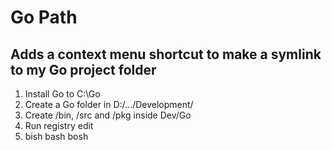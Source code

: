 # Go Path

## Adds a context menu shortcut to make a symlink to my Go project folder

1. Install Go to C:\Go
2. Create a Go folder in D:/.../Development/
3. Create /bin, /src and /pkg inside Dev/Go
4. Run registry edit
5. bish bash bosh
